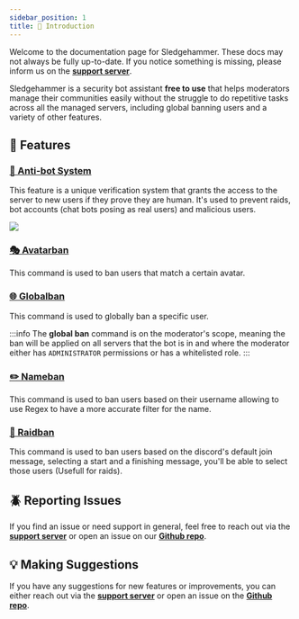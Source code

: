 ```yaml
---
sidebar_position: 1
title: 🔨 Introduction
---
```


Welcome to the documentation page for Sledgehammer. These docs may not always be fully up-to-date. If you notice something is missing, please inform us on the [**support server**](https://discord.gg/5bTsAPnfje).

Sledgehammer is a security bot assistant **free to use** that helps moderators manage their communities easily without the struggle to do repetitive tasks across all the managed servers, including global banning users and a variety of other features.

## 🚩 Features

### [🤖 Anti-bot System](getting-started/antibot.md)

This feature is a unique verification system that grants the access to the server to new users if they prove they are human. It's used to prevent raids, bot accounts (chat bots posing as real users) and malicious users.

![][antibot_system]

### [🎭 Avatarban](commands/avatarban.md)

This command is used to ban users that match a certain avatar.

### [🌐 Globalban](commands/globalban-unban.md)

This command is used to globally ban a specific user.

:::info
The **global ban** command is on the moderator's scope, meaning the ban will be applied on all servers that the bot is in and where the moderator either has `ADMINISTRATOR` permissions or has a whitelisted role.
:::

### [✏️ Nameban](commands/nameban.md)

This command is used to ban users based on their username allowing to use Regex to have a more accurate filter for the name.

### [🚨 Raidban](commands/raidban.md)

This command is used to ban users based on the discord's default join message, selecting a start and a finishing message, you'll be able to select those users (Usefull for raids).

## 🪲 Reporting Issues

If you find an issue or need support in general, feel free to reach out via the **[support server](https://discord.gg/5bTsAPnfje)** or open an issue on our **[Github repo](https://github.com/Momentum-Free/sledgehammer-bot-docs/issues)**.

## 💡 Making Suggestions

If you have any suggestions for new features or improvements, you can either reach out via the **[support server](https://discord.gg/5bTsAPnfje)** or open an issue on the **[Github repo](https://github.com/Momentum-Free/sledgehammer-bot-docs/issues)**.

[antibot_system]: /img/ANTIBOT_SYSTEM.png
